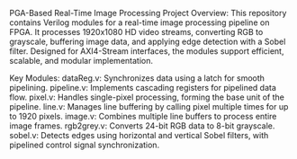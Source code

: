 PGA-Based Real-Time Image Processing
Project Overview:
This repository contains Verilog modules for a real-time image processing pipeline on FPGA. It processes 1920x1080 HD video streams, converting RGB to grayscale, buffering image data, and applying edge detection with a Sobel filter. Designed for AXI4-Stream interfaces, the modules support efficient, scalable, and modular implementation.

Key Modules:
dataReg.v: Synchronizes data using a latch for smooth pipelining.
pipeline.v: Implements cascading registers for pipelined data flow.
pixel.v: Handles single-pixel processing, forming the base unit of the pipeline.
line.v: Manages line buffering by calling pixel multiple times for up to 1920 pixels.
image.v: Combines multiple line buffers to process entire image frames.
rgb2grey.v: Converts 24-bit RGB data to 8-bit grayscale.
sobel.v: Detects edges using horizontal and vertical Sobel filters, with pipelined control signal synchronization.
